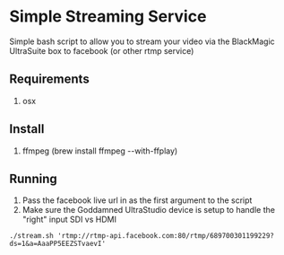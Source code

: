 Simple Streaming Service
========================

Simple bash script to allow you to stream your video via the BlackMagic UltraSuite box to facebook (or other rtmp service)


## Requirements ##

1. osx


## Install ##

1. ffmpeg (brew install ffmpeg --with-ffplay)


## Running ##

1. Pass the facebook live url in as the first argument to the script
2. Make sure the Goddamned UltraStudio device is setup to handle the "right" input SDI vs HDMI

```
./stream.sh 'rtmp://rtmp-api.facebook.com:80/rtmp/689700301199229?ds=1&a=AaaPP5EEZSTvaevI'
```
